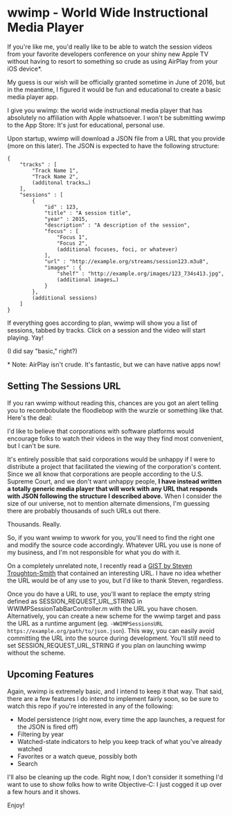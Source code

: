 # wwimp - World Wide Instructional Media Player

If you're like me, you'd really like to be able to watch the session videos from your favorite developers conference on your shiny new Apple TV without having to resort to something so crude as using AirPlay from your iOS device*.

My guess is our wish will be officially granted sometime in June of 2016, but in the meantime, I figured it would be fun and educational to create a basic media player app.

I give you wwimp: the world wide instructional media player that has absolutely no affiliation with Apple whatsoever. I won't be submitting wwimp to the App Store: It's just for educational, personal use.

Upon startup, wwimp will download a JSON file from a URL that you provide (more on this later). The JSON is expected to have the following structure:

```
{
	"tracks" : [
		"Track Name 1",
		"Track Name 2",
		(additonal tracks…)
	],
	"sessions" : [
		{
			"id" : 123,
			"title" : "A session title",
			"year" : 2015,
			"description" : "A description of the session",
			"focus" : [
				"Focus 1",
				"Focus 2",
				(additional focuses, foci, or whatever)
			],
			"url" : "http://example.org/streams/session123.m3u8",
			"images" : {
				"shelf" : "http://example.org/images/123_734s413.jpg",
				(additional images…)
			}
		},
		(additional sessions)
	]
}
```

If everything goes according to plan, wwimp will show you a list of sessions, tabbed by tracks. Click on a session and the video will start playing. Yay!

(I did say "basic," right?)

\* Note: AirPlay isn't crude. It's fantastic, but we can have native apps now!

## Setting The Sessions URL

If you ran wwimp without reading this, chances are you got an alert telling you to recombobulate the floodlebop with the wurzle or something like that. Here's the deal:

I'd like to believe that corporations with software platforms would encourage folks to watch their videos in the way they find most convenient, but I can't be sure.

It's entirely possible that said corporations would be unhappy if I were to distribute a project that facilitated the viewing of the corporation's content. Since we all know that corporations are people according to the U.S. Supreme Court, and we don't want unhappy people, **I have instead written a totally generic media player that will work with any URL that responds with JSON following the structure I described above.** When I consider the size of our universe, not to mention alternate dimensions, I'm guessing there are probably thousands of such URLs out there.

Thousands. Really.

So, if you want wwimp to wwork for you, you'll need to find the right one and modify the source code accordingly. Whatever URL you use is none of my business, and I'm not responsible for what you do with it.

On a completely unrelated note, I recently read a [GIST by Steven Troughton-Smith](https://gist.github.com/steventroughtonsmith/c24bb6b6a28c5b583008) that contained an interesting URL. I have no idea whether the URL would be of any use to you, but I'd like to thank Steven, regardless.

Once you do have a URL to use, you'll want to replace the empty string defined as SESSION_REQUEST_URL_STRING in WWIMPSessionTabBarController.m with the URL you have chosen. Alternatively, you can create a new scheme for the wwimp target and pass the URL as a runtime argument (eg. `-WWIMPSessionsURL https://example.org/path/to/json.json`). This way, you can easily avoid committing the URL into the source during development. You'll still need to set SESSION_REQUEST_URL_STRING if you plan on launching wwimp without the scheme.

## Upcoming Features

Again, wwimp is extremely basic, and I intend to keep it that way. That said, there are a few features I do intend to implement fairly soon, so be sure to watch this repo if you're interested in any of the following:

- Model persistence (right now, every time the app launches, a request for the JSON is fired off)
- Filtering by year
- Watched-state indicators to help you keep track of what you've already watched
- Favorites or a watch queue, possibly both
- Search

I'll also be cleaning up the code. Right now, I don't consider it something I'd want to use to show folks how to write Objective-C: I just cogged it up over a few hours and it shows.

Enjoy!
